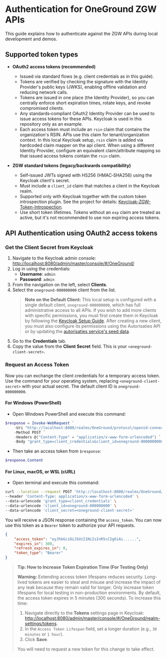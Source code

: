 # Authentication for OneGround ZGW APIs

This guide explains how to authenticate against the ZGW APIs during local development and demos.

## Supported token types

- **OAuth2 access tokens (recommended)**
  - Issued via standard flows (e.g. client credentials as in this guide).
  - Tokens are verified by checking the signature with the Identity Provider's public keys (JWKS), enabling offline validation and reducing network calls.
  - Tokens are issued in one place (the Identity Provider), so you can centrally enforce short expiration times, rotate keys, and revoke compromised clients.
  - Any standards‑compliant OAuth2 Identity Provider can be used to issue access tokens for these APIs. Keycloak is used in this repository only as an example.
  - Each access token must include an `rsin` claim that contains the organization's RSIN. APIs use this claim for tenant/organization context. In this local Keycloak setup, `rsin` claim is added via hardcoded claim mapper on the api client. When using a different Identity Provider, configure an equivalent claim/attribute mapping so that issued access tokens contain the `rsin` claim.

- **ZGW standard tokens (legacy/backwards compatibility)**
  - Self‑issued JWTs signed with HS256 (HMAC‑SHA256) using the Keycloak client's secret.
  - Must include a `client_id` claim that matches a client in the Keycloak realm.
  - Supported only with Keycloak together with the custom token introspection plugin. See the project for details: [Keycloak-ZGW-Token-Introspection](https://github.com/OneGround/Keycloak-ZGW-Token-Introspection).
  - Use short token lifetimes. Tokens without an `exp` claim are treated as active, but it's not recommended to use non expiring access tokens.

## API Authentication using OAuth2 access tokens

### Get the Client Secret from Keycloak

1. Navigate to the Keycloak admin console: [http://localhost:8080/admin/master/console/#/OneGround/](http://localhost:8080/admin/master/console/#/OneGround/)
2. Log in using the credentials:
   - **Username**: `admin`
   - **Password**: `admin`
3. From the navigation on the left, select **Clients**.
4. Select the `oneground-000000000` client from the list.
   > **Note on the Default Client:** This local setup is configured with a single default client, `oneground-000000000`, which has full administrative access to all APIs. If you wish to add more clients with specific permissions, you must first create them in Keycloak by following the [Keycloak Setup Guide](./localdev/keycloak/KeycloakSetup/README.md). After creating a new client, you must also configure its permissions using the Autorisaties API or by updating the [autorisaties service's seed data](./localdev/oneground-services-data/ac-data/applicaties.json).
5. Go to the **Credentials** tab.
6. Copy the value from the **Client Secret** field. This is your `<oneground-client-secret>`.

### Request an Access Token

Now you can exchange the client credentials for a temporary access token. Use the command for your operating system, replacing `<oneground-client-secret>` with your actual secret. The default client ID is `oneground-000000000`.

#### For Windows (PowerShell)

- Open Windows PowerShell and execute this command:

```powershell
$response = Invoke-WebRequest `
    -Uri "http://localhost:8080/realms/OneGround/protocol/openid-connect/token" `
    -Method POST `
    -Headers @{"Content-Type" = "application/x-www-form-urlencoded"} `
    -Body "grant_type=client_credentials&client_id=oneground-000000000&client_secret=<oneground-client-secret>"
```

- Then take an access token from `$response`:

```powershell
$response.Content
```

#### For Linux, macOS, or WSL (cURL)

- Open terminal and execute this command:

```bash
curl --location --request POST 'http://localhost:8080/realms/OneGround/protocol/openid-connect/token' \
--header 'Content-Type: application/x-www-form-urlencoded' \
--data-urlencode 'grant_type=client_credentials' \
--data-urlencode 'client_id=oneground-000000000' \
--data-urlencode 'client_secret=<oneground-client-secret>'
```

You will receive a JSON response containing the `access_token`. You can now use this token as a `Bearer` token to authorize your API requests.

```json
{
    "access_token": "eyJhbGciOiJSUzI1NiIsInR5cCIgOiAi......",
    "expires_in": 300,
    "refresh_expires_in": 0,
    "token_type": "Bearer"
}
```

> **Tip: How to Increase Token Expiration Time (For Testing Only)**
>
> **Warning:** Extending access token lifespans reduces security. Long-lived tokens are easier to steal and misuse and increase the impact of any leak because they remain valid for longer. Only increase token lifespans for local testing in non-production environments.
> By default, the access token expires in 5 minutes (300 seconds). To increase this time:
>
> 1. Navigate directly to the **Tokens** settings page in Keycloak: [http://localhost:8080/admin/master/console/#/OneGround/realm-settings/tokens](http://localhost:8080/admin/master/console/#/OneGround/realm-settings/tokens).
> 2. In the `Access Token Lifespan` field, set a longer duration (e.g., `30 minutes` or `1 hour`).
> 3. Click **Save**.
>
> You will need to request a new token for this change to take effect.